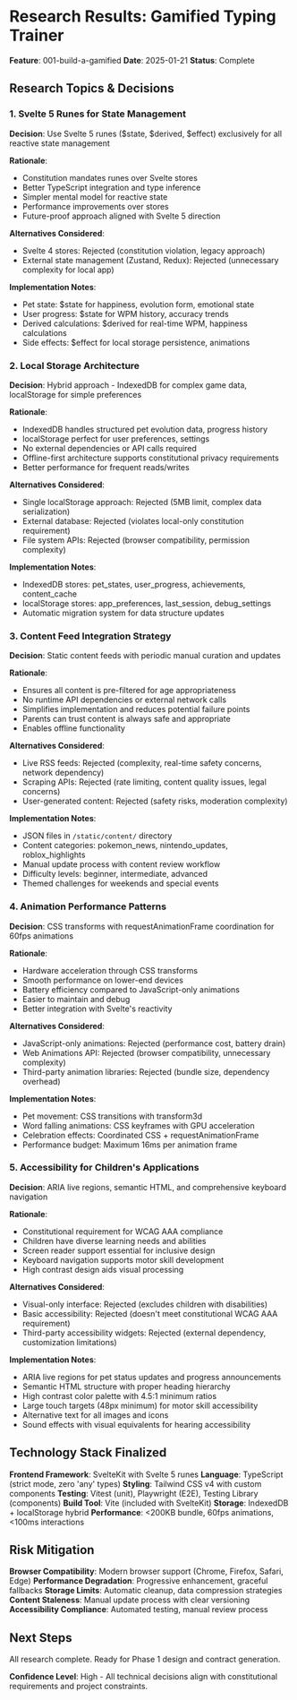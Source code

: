 # Research Results: Gamified Typing Trainer

**Feature**: 001-build-a-gamified
**Date**: 2025-01-21
**Status**: Complete

## Research Topics & Decisions

### 1. Svelte 5 Runes for State Management

**Decision**: Use Svelte 5 runes ($state, $derived, $effect) exclusively for all reactive state management

**Rationale**:

- Constitution mandates runes over Svelte stores
- Better TypeScript integration and type inference
- Simpler mental model for reactive state
- Performance improvements over stores
- Future-proof approach aligned with Svelte 5 direction

**Alternatives Considered**:

- Svelte 4 stores: Rejected (constitution violation, legacy approach)
- External state management (Zustand, Redux): Rejected (unnecessary complexity for local app)

**Implementation Notes**:

- Pet state: $state for happiness, evolution form, emotional state
- User progress: $state for WPM history, accuracy trends
- Derived calculations: $derived for real-time WPM, happiness calculations
- Side effects: $effect for local storage persistence, animations

### 2. Local Storage Architecture

**Decision**: Hybrid approach - IndexedDB for complex game data, localStorage for simple preferences

**Rationale**:

- IndexedDB handles structured pet evolution data, progress history
- localStorage perfect for user preferences, settings
- No external dependencies or API calls required
- Offline-first architecture supports constitutional privacy requirements
- Better performance for frequent reads/writes

**Alternatives Considered**:

- Single localStorage approach: Rejected (5MB limit, complex data serialization)
- External database: Rejected (violates local-only constitution requirement)
- File system APIs: Rejected (browser compatibility, permission complexity)

**Implementation Notes**:

- IndexedDB stores: pet_states, user_progress, achievements, content_cache
- localStorage stores: app_preferences, last_session, debug_settings
- Automatic migration system for data structure updates

### 3. Content Feed Integration Strategy

**Decision**: Static content feeds with periodic manual curation and updates

**Rationale**:

- Ensures all content is pre-filtered for age appropriateness
- No runtime API dependencies or external network calls
- Simplifies implementation and reduces potential failure points
- Parents can trust content is always safe and appropriate
- Enables offline functionality

**Alternatives Considered**:

- Live RSS feeds: Rejected (complexity, real-time safety concerns, network dependency)
- Scraping APIs: Rejected (rate limiting, content quality issues, legal concerns)
- User-generated content: Rejected (safety risks, moderation complexity)

**Implementation Notes**:

- JSON files in `/static/content/` directory
- Content categories: pokemon_news, nintendo_updates, roblox_highlights
- Manual update process with content review workflow
- Difficulty levels: beginner, intermediate, advanced
- Themed challenges for weekends and special events

### 4. Animation Performance Patterns

**Decision**: CSS transforms with requestAnimationFrame coordination for 60fps animations

**Rationale**:

- Hardware acceleration through CSS transforms
- Smooth performance on lower-end devices
- Battery efficiency compared to JavaScript-only animations
- Easier to maintain and debug
- Better integration with Svelte's reactivity

**Alternatives Considered**:

- JavaScript-only animations: Rejected (performance cost, battery drain)
- Web Animations API: Rejected (browser compatibility, unnecessary complexity)
- Third-party animation libraries: Rejected (bundle size, dependency overhead)

**Implementation Notes**:

- Pet movement: CSS transitions with transform3d
- Word falling animations: CSS keyframes with GPU acceleration
- Celebration effects: Coordinated CSS + requestAnimationFrame
- Performance budget: Maximum 16ms per animation frame

### 5. Accessibility for Children's Applications

**Decision**: ARIA live regions, semantic HTML, and comprehensive keyboard navigation

**Rationale**:

- Constitutional requirement for WCAG AAA compliance
- Children have diverse learning needs and abilities
- Screen reader support essential for inclusive design
- Keyboard navigation supports motor skill development
- High contrast design aids visual processing

**Alternatives Considered**:

- Visual-only interface: Rejected (excludes children with disabilities)
- Basic accessibility: Rejected (doesn't meet constitutional WCAG AAA requirement)
- Third-party accessibility widgets: Rejected (external dependency, customization limitations)

**Implementation Notes**:

- ARIA live regions for pet status updates and progress announcements
- Semantic HTML structure with proper heading hierarchy
- High contrast color palette with 4.5:1 minimum ratios
- Large touch targets (48px minimum) for motor skill accessibility
- Alternative text for all images and icons
- Sound effects with visual equivalents for hearing accessibility

## Technology Stack Finalized

**Frontend Framework**: SvelteKit with Svelte 5 runes
**Language**: TypeScript (strict mode, zero 'any' types)
**Styling**: Tailwind CSS v4 with custom components
**Testing**: Vitest (unit), Playwright (E2E), Testing Library (components)
**Build Tool**: Vite (included with SvelteKit)
**Storage**: IndexedDB + localStorage hybrid
**Performance**: <200KB bundle, 60fps animations, <100ms interactions

## Risk Mitigation

**Browser Compatibility**: Modern browser support (Chrome, Firefox, Safari, Edge)
**Performance Degradation**: Progressive enhancement, graceful fallbacks
**Storage Limits**: Automatic cleanup, data compression strategies
**Content Staleness**: Manual update process with clear versioning
**Accessibility Compliance**: Automated testing, manual review process

## Next Steps

All research complete. Ready for Phase 1 design and contract generation.

**Confidence Level**: High - All technical decisions align with constitutional requirements and project constraints.
